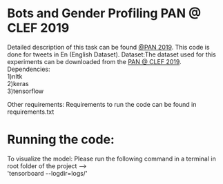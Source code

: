 # Bots and Gender Profiling  PAN @ CLEF 2019
Detailed description of this task can be found [@PAN 2019](https://pan.webis.de/clef19/pan19-web/author-profiling.html). This code is done for tweets in En (English Dataset).
Dataset:The dataset used for this experiments can be downloaded from the [PAN @ CLEF 2019](https://pan.webis.de/clef19/pan19-web/author-profiling.html).\
Dependencies:\
1)nltk  
2)keras  
3)tensorflow


Other requirements: Requirements to run the code can be found in requirements.txt


# Running the code:
To visualize the model: Please run the following command in a terminal in root folder of the project --> \
'tensorboard --logdir=logs/'
